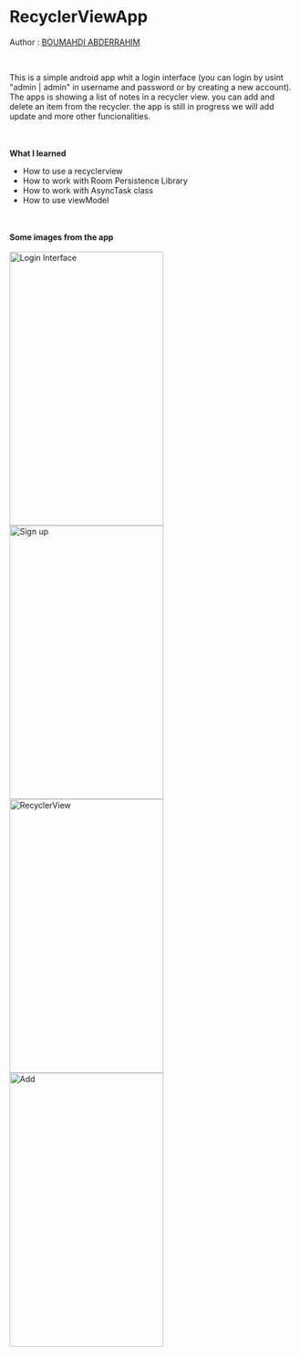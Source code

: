 # RecyclerViewApp

Author : <a href="https://www.linkedin.com/in/abdo-boumahdi/">BOUMAHDI ABDERRAHIM</a>

<br>

This is a simple android app whit a login interface (you can login by usint "admin | admin" in username and password or by creating a new account).
The apps is showing a list of notes in a recycler view. you can add and delete an item from the recycler.
the app is still in progress we will add update and more other funcionalities.

<br><br>
<strong>What I learned </strong>

<ul>
  <li>How to use a recyclerview</li>
  <li>How to work with Room Persistence Library</li>
  <li>How to work with AsyncTask class</li>
  <li>How to use viewModel</li>
</ul>

<br><br>
<strong>Some images from the app </strong>
<br><br>
<img src="https://i.ibb.co/BwvXqkt/Login.jpg" alt="Login Interface" width="270" height="480">
<img src="https://i.ibb.co/ykq9YMP/registre.jpg" alt="Sign up" width="270" height="480">
<img src="https://i.ibb.co/BBTXP0r/2-recycler.jpg" alt="RecyclerView" width="270" height="480">
<img src="https://i.ibb.co/x7vRxgq/add.jpg" alt="Add" width="270" height="480">
